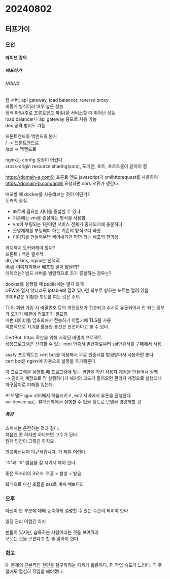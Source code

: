 # 20240802
## 터프가이
### 오전
#### 라이브 강의
##### 배포하기

###### NGINX
웹 서버, api gateway, load balancer, reverse proxy  
비동기 방식이라 매우 높은 성능  
정적 파일(주로 프론트엔드 파일)을 서비스할 때 뛰어난 성능  
load balancer나 api gateway 용도로 사용 가능  
dos 공격 방어도 가능  

프론트엔드와 백엔드의 분기  
/ -> 프론트엔드로   
/api -> 백엔드로   

nginx는 config 설정이 어렵다  
cross-origin resource sharing(cors), 도메인, 포트, 프로토콜이 같아야 함  

https://domain-a.com의 프론트 엔드 javascript가 xmlhttprequest를 사용하여 https://domain-b.com/api에 요청하면 cors 오류가 생긴다.  

배포할 때 docker를 사용해보는 것이 어떤가?  
도커의 장점  
- 빠르게 필요한 서버를 증설할 수 있다.  
- 기존에는 vm을 증설하는 방식을 사용함  
- vm이 부팅되는 1분이면 서비스 전체가 중지되기에 충분하다.  
- 운영체제를 부팅해야 하는 기존의 방식보다 빠름  
- 이미지를 만들어두면 찍어내기만 하면 되는 배포의 편의성  

어디까지 도커화해야 할까?  
프론트 / 백은 필수적  
db, jenkins, nginx는 선택적  
db를 이미지화해서 배포할 일이 많을까?  
데이터는? 빌드 서버를 병렬적으로 추가 증설하는 경우는?  

docker를 실행할 때 public에는 열지 않게  
UFW에 열지 않더라도 iptable에 열려 있다면 외부로 향하는 포트는 열려 있음  
3306같은 위험한 포트를 여는 것은 주의  

TLS: 회원 가입 시 비밀번호 등의 개인정보가 전송되고 수시로 유출되어서 안 되는 정보가 오가기 때문에 암호화가 필요함  
매번 데이터를 암호화해서 전송하기 어렵기에 TLS를 사용  
이론적으로 TLS를 활용한 통신은 안전하다고 볼 수 있다.  

CertBot: https 확산을 위해 시작된 비영리 프로젝트  
상용프로그램은 신뢰할 수 있는 root 인증서 발급자로부터 ssl인증서를 구매해서 사용  

ssafy 프로젝트는 cert bot을 이용해서 무료 인증서를 발급받아서 사용하면 좋다.  
cert bot은 nginx에 자동으로 설정을 추가해준다.  

각 프로그램을 실행할 때 프로그램에 맞는 권한을 가진 사용자 계정을 만들어서 실행  
-> 관리자 계정으로 막 실행하다가 해커의 코드가 들어오면 관리자 계정으로 실행되니 마구잡이로 피해를 입는다.  

AI 모델도 gpu 서버에서 학습시키고, ec2 서버에서 추론을 진행한다.  
on-device ap는 휴대전화에서 실행할 수 있을 정도로 모델을 경량화할 것  

##### 특강
스피치는 운전하는 것과 같다.  
처음엔 못 하지만 하다보면 고수가 된다.  
원래 인간이 그렇긴 하지요  

안녕하십니까 이규석입니다. 가 제일 어렵다.   

'ㅇ'과 'ㅎ' 발음을 잘 지켜서 해야 한다.  

좋은 목소리의 3요소: 호흡 > 발성 > 발음  

복식으로 마신 호흡을 sss로 계속 빼보아라  


### 오후
자신이 한 부분에 대해 능숙하게 설명할 수 있는 수준이 되어야 한다.  

일정 관리 어렵긴 하지  

빈틈이 있지만, 습득하는 사람이라는 것을 보여줘라  
모르는 것을 모른다고 할 줄 알아야 한다.  


### 회고
K: 문제의 근본적인 원인을 탐구하려는 자세가 훌륭하다. 
P: 작업 속도가 느리다. 
T: 주말에도 열심히 작업을 해야겠다.
